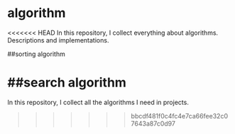 # algorithm
<<<<<<< HEAD
In this repository, I collect everything about algorithms. Descriptions and implementations.

##sorting algorithm

##search algorithm
=======
In this repository, I collect all the algorithms I need in projects.
>>>>>>> bbcdf481f0c4fc4e7ca66fee32c07643a87c0d97
